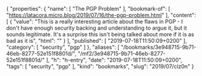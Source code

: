 {
  "properties": {
    "name": [
      "The PGP Problem"
    ],
    "bookmark-of": [
      "https://latacora.micro.blog/2019/07/16/the-pgp-problem.html"
    ],
    "content": [
      {
        "value": "This is a really interesting article about the flaws in PGP - I don't have enough security backing and understanding to argue it, but it sounds legitimate. It's a surprise this isn't being talked about more if it is as bad as it is",
        "html": ""
      }
    ],
    "published": [
      "2019-07-18T11:50:09+0200"
    ],
    "category": [
      "security",
      "pgp"
    ]
  },
  "aliases": [
    "/bookmarks/3e948715-9b71-46eb-8277-52e151f8801d/",
    "/mf2/3e948715-9b71-46eb-8277-52e151f8801d/"
  ],
  "h": "h-entry",
  "date": "2019-07-18T11:50:09+0200",
  "tags": [
    "security",
    "pgp"
  ],
  "kind": "bookmarks",
  "slug": "2019/07/clz0n"
}
